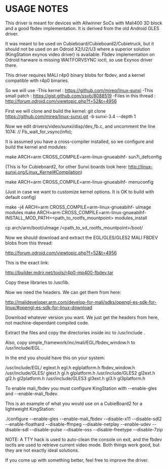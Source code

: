 USAGE NOTES
===========

This driver is meant for devices with Allwinner SoCs with Mali400 3D block and a
good fbdev implementation. It is derived from the old Android GLES driver.

It was meant to be used on Cubieboard/Cubieboard2/Cubietruck, but it should not
be used on an Odroid X2/U2/U3 where a superior solution (KingStation exynos video driver) is available.
Fbdev implementation on Odroid harware is missing WAITFORVSYNC ioctl, so use Exynos driver there.

This driver requires MALI r4p0 binary blobs for fbdev, and a kernel compatible with r4p0 binaries.

So we will use
-This kernel          : https://github.com/mireq/linux-sunxi
-This small patch     : https://gist.github.com/ssvb/8088519
-Files in this thread : http://forum.odroid.com/viewtopic.php?f=52&t=4956

First we will clone and build the kernel:
git clone https://github.com/mireq/linux-sunxi.git -b sunxi-3.4 --depth 1

Now we edit drivers/video/sunxi/disp/dev_fb.c, and uncomment the line 1074:
// Fb_wait_for_vsync(info);

It is assumed you have a cross-compiler installed, so we configure and build the kernel and modules:

make ARCH=arm CROSS_COMPILE=arm-linux-gnueabihf- sun7i_defconfig

(This is for Cubieboard2, for other Sunxi boards look here: http://linux-sunxi.org/Linux_Kernel#Compilation)

make ARCH=arm CROSS_COMPILE=arm-linux-gnueabihf- menuconfig

(Just in case we want to customize kernel options. It is OK to build with default config)

make -j4 ARCH=arm CROSS_COMPILE=arm-linux-gnueabihf- uImage modules
make ARCH=arm CROSS_COMPILE=arm-linux-gnueabihf- INSTALL_MOD_PATH=<path_to_rootfs_mountpoint> modules_install

cp arch/arm/boot/uImage /<path_to_sd_rootfs_mountpoint>/boot/

Now we should download and extract the EGL/GLES/GLES2 MALI FBDEV blobs from this thread:

http://forum.odroid.com/viewtopic.php?f=52&t=4956

This is the exact link:

http://builder.mdrjr.net/tools/r4p0-mp400-fbdev.tar

Copy these libraries to /usr/lib.

Now we need the headers. We can get them from here:

http://malideveloper.arm.com/develop-for-mali/sdks/opengl-es-sdk-for-linux/#opengl-es-sdk-for-linux-download

Download whatever version you want. We just get the headers from here, not machine-dependant compiled code.

Extract the files and copy the directories inside inc to /usr/include .

Also, copy simple_framework/inc/mali/EGL/fbdev_window.h to /usr/include/EGL .

In the end you should have this on your system:

   /usr/include/EGL/
      eglext.h
      egl.h
      eglplatform.h
      fbdev_window.h
   /usr/include/GLES/
      glext.h
      gl.h
      glplatform.h
   /usr/include/GLES2
      gl2ext.h
      gl2.h
      gl2platform.h
   /usr/include/GLES3
      gl3ext.h
      gl3.h
      gl3platform.h

To enable mali_fbdev you must configure KingStation with --enable-gles and --enable-mali_fbdev.

This is an example of what you would use on a CubieBoard2 for a lightweight KingStation:

./configure --enable-gles --enable-mali_fbdev --disable-x11 --disable-sdl2 --enable-floathard --disable-ffmpeg --disable-netplay --enable-udev --disable-sdl --disable-pulse --disable-oss --disable-freetype --disable-7zip

NOTE: A TTY hack is used to auto-clean the console on exit, and the fbdev ioctls are used to retrieve
current video mode. Both things work good, but they are not exactly ideal solutions.

If you come up with something better, feel free to improve the driver.
